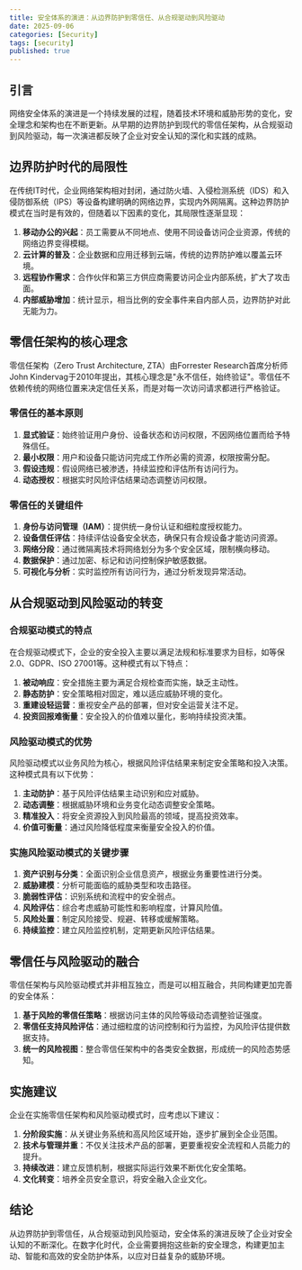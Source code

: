 ```yaml
---
title: 安全体系的演进：从边界防护到零信任、从合规驱动到风险驱动
date: 2025-09-06
categories: [Security]
tags: [security]
published: true
---
```


## 引言

网络安全体系的演进是一个持续发展的过程，随着技术环境和威胁形势的变化，安全理念和架构也在不断更新。从早期的边界防护到现代的零信任架构，从合规驱动到风险驱动，每一次演进都反映了企业对安全认知的深化和实践的成熟。

## 边界防护时代的局限性

在传统IT时代，企业网络架构相对封闭，通过防火墙、入侵检测系统（IDS）和入侵防御系统（IPS）等设备构建明确的网络边界，实现内外网隔离。这种边界防护模式在当时是有效的，但随着以下因素的变化，其局限性逐渐显现：

1. **移动办公的兴起**：员工需要从不同地点、使用不同设备访问企业资源，传统的网络边界变得模糊。
2. **云计算的普及**：企业数据和应用迁移到云端，传统的边界防护难以覆盖云环境。
3. **远程协作需求**：合作伙伴和第三方供应商需要访问企业内部系统，扩大了攻击面。
4. **内部威胁增加**：统计显示，相当比例的安全事件来自内部人员，边界防护对此无能为力。

## 零信任架构的核心理念

零信任架构（Zero Trust Architecture, ZTA）由Forrester Research首席分析师John Kindervag于2010年提出，其核心理念是"永不信任，始终验证"。零信任不依赖传统的网络位置来决定信任关系，而是对每一次访问请求都进行严格验证。

### 零信任的基本原则

1. **显式验证**：始终验证用户身份、设备状态和访问权限，不因网络位置而给予特殊信任。
2. **最小权限**：用户和设备只能访问完成工作所必需的资源，权限按需分配。
3. **假设违规**：假设网络已被渗透，持续监控和评估所有访问行为。
4. **动态授权**：根据实时风险评估结果动态调整访问权限。

### 零信任的关键组件

1. **身份与访问管理（IAM）**：提供统一身份认证和细粒度授权能力。
2. **设备信任评估**：持续评估设备安全状态，确保只有合规设备才能访问资源。
3. **网络分段**：通过微隔离技术将网络划分为多个安全区域，限制横向移动。
4. **数据保护**：通过加密、标记和访问控制保护敏感数据。
5. **可视化与分析**：实时监控所有访问行为，通过分析发现异常活动。

## 从合规驱动到风险驱动的转变

### 合规驱动模式的特点

在合规驱动模式下，企业的安全投入主要以满足法规和标准要求为目标，如等保2.0、GDPR、ISO 27001等。这种模式有以下特点：

1. **被动响应**：安全措施主要为满足合规检查而实施，缺乏主动性。
2. **静态防护**：安全策略相对固定，难以适应威胁环境的变化。
3. **重建设轻运营**：重视安全产品的部署，但对安全运营关注不足。
4. **投资回报难衡量**：安全投入的价值难以量化，影响持续投资决策。

### 风险驱动模式的优势

风险驱动模式以业务风险为核心，根据风险评估结果来制定安全策略和投入决策。这种模式具有以下优势：

1. **主动防护**：基于风险评估结果主动识别和应对威胁。
2. **动态调整**：根据威胁环境和业务变化动态调整安全策略。
3. **精准投入**：将安全资源投入到风险最高的领域，提高投资效率。
4. **价值可衡量**：通过风险降低程度来衡量安全投入的价值。

### 实施风险驱动模式的关键步骤

1. **资产识别与分类**：全面识别企业信息资产，根据业务重要性进行分类。
2. **威胁建模**：分析可能面临的威胁类型和攻击路径。
3. **脆弱性评估**：识别系统和流程中的安全弱点。
4. **风险评估**：综合考虑威胁可能性和影响程度，计算风险值。
5. **风险处置**：制定风险接受、规避、转移或缓解策略。
6. **持续监控**：建立风险监控机制，定期更新风险评估结果。

## 零信任与风险驱动的融合

零信任架构与风险驱动模式并非相互独立，而是可以相互融合，共同构建更加完善的安全体系：

1. **基于风险的零信任策略**：根据访问主体的风险等级动态调整验证强度。
2. **零信任支持风险评估**：通过细粒度的访问控制和行为监控，为风险评估提供数据支持。
3. **统一的风险视图**：整合零信任架构中的各类安全数据，形成统一的风险态势感知。

## 实施建议

企业在实施零信任架构和风险驱动模式时，应考虑以下建议：

1. **分阶段实施**：从关键业务系统和高风险区域开始，逐步扩展到全企业范围。
2. **技术与管理并重**：不仅关注技术产品的部署，更要重视安全流程和人员能力的提升。
3. **持续改进**：建立反馈机制，根据实际运行效果不断优化安全策略。
4. **文化转变**：培养全员安全意识，将安全融入企业文化。

## 结论

从边界防护到零信任，从合规驱动到风险驱动，安全体系的演进反映了企业对安全认知的不断深化。在数字化时代，企业需要拥抱这些新的安全理念，构建更加主动、智能和高效的安全防护体系，以应对日益复杂的威胁环境。